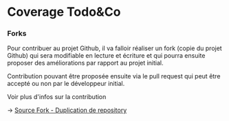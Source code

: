 
# Coverage Todo&Co

### Forks
Pour contribuer au projet Github, il va falloir réaliser un fork (copie du projet Github) qui sera modifiable en lecture et
écriture et qui pourra ensuite proposer des améliorations par rapport au projet initial.

Contribution pouvant être proposée ensuite via le pull request qui peut être accepté ou non par le développeur initial.

Voir plus d'infos sur la contribution 


-> [Source Fork - Duplication de repository](https://codeur-pro.fr/contribuer-a-un-projet-open-source-sur-github/#:~:text=Pour%20contribuer%20%C3%A0%20un%20projet,sur%20la%20copie%20du%20d%C3%A9p%C3%B4t.)
